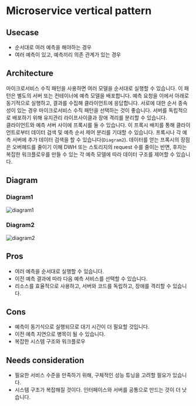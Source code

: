 # Microservice vertical pattern

## Usecase
- 순서대로 여러 예측을 해야하는 경우
- 여러 예측이 있고, 예측끼리 의존 관계가 있는 경우

## Architecture
마이크로서비스 수직 패턴을 사용하면 여러 모델을 순서대로 실행할 수 있습니다. 이 패턴은 별도의 서버 또는 컨테이너에 예측 모델을 배포합니다. 예측 요청을 이에서 아래로 동기적으로 실행하고, 결과를 수집해 클라이언트에 응답합니다. 서로에 대한 순서 종속성이 있는 경우 마이크로서비스 수직 패턴을 선택하는 것이 좋습니다. 서버를 독립적으로 배포하기 위해 유지관리 라이프사이클과 장애 격리를 분리할 수 있습니다.<br>
클라이언트와 예측 서버 사이에 프록시를 둘 수 있습니다. 이 프록시 배치를 통해 클라이언트로부터 데이터 검색 및 예측 순서 제어 분리를 기대할 수 있습니다. 프록시나 각 예측 서버에 추가 데이터 검색을 할 수 있습니다(`Diagram2`). 데이터를 얻는 프록시의 장점은 오버헤드를 줄이기 이해 DWH 또는 스토리지의 request 수를 줄이는 반면, 후자는 복잡한 워크플로우를 만들 수 있는 각 예측 모델에 따라 데이터 구조를 제어할 수 있습니다.


## Diagram
### Diagram1
![diagram1](diagram1.png)

### Diagram2
![diagram2](diagram2.png)

## Pros
- 여러 예측을 순서대로 실행할 수 있습니다.
- 이전 예측 결과에 따라 다음 예측 서비스를 선택할 수 있습니다.
- 리소스를 효율적으로 사용하고, 서버와 코드를 독립하고, 장애를 격리할 수 있습니다.

## Cons
- 예측이 동기식으로 실행되므로 대기 시간이 더 필요할 것입니다.
- 이전 예측 지연으로 병목이 될 수 있습니다.
- 복잡한 시스템 구조와 워크플로우

## Needs consideration
- 필요한 서비스 수준을 만족하기 위해, 구체적인 성능 튜닝을 고려할 필요가 있습니다.
- 시스템 구조가 복잡해질 것이다. 인터페이스와 서버를 공통으로 만드는 것이 더 낫습니다.
